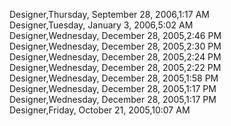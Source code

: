 ﻿Designer,Thursday, September 28, 2006,1:17 AM  Designer,Tuesday, January 3, 2006,5:02 AM  Designer,Wednesday, December 28, 2005,2:46 PM  Designer,Wednesday, December 28, 2005,2:30 PM  Designer,Wednesday, December 28, 2005,2:24 PM  Designer,Wednesday, December 28, 2005,2:22 PM  Designer,Wednesday, December 28, 2005,1:58 PM  Designer,Wednesday, December 28, 2005,1:17 PM  Designer,Wednesday, December 28, 2005,1:17 PM  Designer,Friday, October 21, 2005,10:07 AM